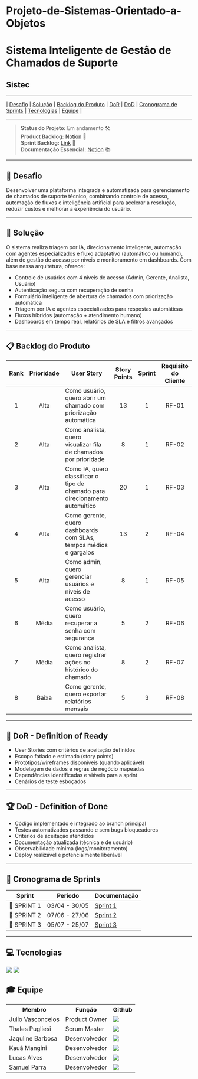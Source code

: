 # Projeto-de-Sistemas-Orientado-a-Objetos

# Sistema Inteligente de Gestão de Chamados de Suporte

## Sistec

---

| [Desafio](#desafio) | [Solução](#solucao) | [Backlog do Produto](#backlog) | [DoR](#dor) | [DoD](#dod) | [Cronograma de Sprints](#sprint) | [Tecnologias](#tecnologias) | [Equipe](#equipe) |

---

> **Status do Projeto:** Em andamento 🛠️  
> **Product Backlog:** [Notion](https://tar-stay-ec9.notion.site/Product-Backlog-1c25872c0a9281afa45cee6072936a2c?pvs=4) 📄  
> **Sprint Backlog:** [Link](https://github.com/T4lesbyte/Sistec/blob/main/Sprint-Backlog.md) 📄  
> **Documentação Essencial:** [Notion](https://tar-stay-ec9.notion.site/Ciclo-de-Vida-de-um-Chamado-1c25872c0a9281bcb642ee620d554c95?pvs=) 📚

---

## 🏅 Desafio <a id="desafio"></a>

Desenvolver uma plataforma integrada e automatizada para gerenciamento de chamados de suporte técnico, combinando controle de acesso, automação de fluxos e inteligência artificial para acelerar a resolução, reduzir custos e melhorar a experiência do usuário.

---

## 🏅 Solução <a id="solucao"></a>

O sistema realiza triagem por IA, direcionamento inteligente, automação com agentes especializados e fluxo adaptativo (automático ou humano), além de gestão de acesso por níveis e monitoramento em dashboards. Com base nessa arquitetura, oferece:

- Controle de usuários com 4 níveis de acesso (Admin, Gerente, Analista, Usuário)
- Autenticação segura com recuperação de senha
- Formulário inteligente de abertura de chamados com priorização automática
- Triagem por IA e agentes especializados para respostas automáticas
- Fluxos híbridos (automação + atendimento humano)
- Dashboards em tempo real, relatórios de SLA e filtros avançados

---

## 📋 Backlog do Produto <a id="backlog"></a>

| Rank | Prioridade | User Story                                                                                                 | Story Points | Sprint | Requisito do Cliente | Status |
| :--: | :--------: | ---------------------------------------------------------------------------------------------------------- | :----------: | :----: | :------------------: | :----: |
|  1   |    Alta    | Como usuário, quero abrir um chamado com priorização automática                                            |      13      |   1    |        RF-01         |   🔄   |
|  2   |    Alta    | Como analista, quero visualizar fila de chamados por prioridade                                            |      8       |   1    |        RF-02         |   🔄   |
|  3   |    Alta    | Como IA, quero classificar o tipo de chamado para direcionamento automático                               |      20      |   1    |        RF-03         |   🔄   |
|  4   |    Alta    | Como gerente, quero dashboards com SLAs, tempos médios e gargalos                                         |      13      |   2    |        RF-04         |   ⏳   |
|  5   |    Alta    | Como admin, quero gerenciar usuários e níveis de acesso                                                   |      8       |   1    |        RF-05         |   🔄   |
|  6   |   Média    | Como usuário, quero recuperar a senha com segurança                                                        |      5       |   2    |        RF-06         |   ⏳   |
|  7   |   Média    | Como analista, quero registrar ações no histórico do chamado                                               |      8       |   2    |        RF-07         |   ⏳   |
|  8   |   Baixa    | Como gerente, quero exportar relatórios mensais                                                            |      5       |   3    |        RF-08         |   ⏳   |

---

## 🏃 DoR - Definition of Ready <a id="dor"></a>

- User Stories com critérios de aceitação definidos  
- Escopo fatiado e estimado (story points)  
- Protótipos/wireframes disponíveis (quando aplicável)  
- Modelagem de dados e regras de negócio mapeadas  
- Dependências identificadas e viáveis para a sprint  
- Cenários de teste esboçados

---

## 🏆 DoD - Definition of Done <a id="dod"></a>

- Código implementado e integrado ao branch principal  
- Testes automatizados passando e sem bugs bloqueadores  
- Critérios de aceitação atendidos  
- Documentação atualizada (técnica e de usuário)  
- Observabilidade mínima (logs/monitoramento)  
- Deploy realizável e potencialmente liberável

---

## 📅 Cronograma de Sprints <a id="sprint"></a>

| Sprint      | Período       | Documentação                                               |
| ----------- | :-----------: | ---------------------------------------------------------- |
| 🔖 SPRINT 1 | 03/04 - 30/05 | [Sprint 1](https://github.com/T4lesbyte/Sistec/issues?q=is%3Aissue%20state%3Aclosed%20label%3A%22Sprint%201%22) |
| 🔖 SPRINT 2 | 07/06 - 27/06 | [Sprint 2](https://github.com/T4lesbyte/Sistec/issues?q=is%3Aissue%20state%3Aclosed%20label%3A%22Sprint%202%22) |
| 🔖 SPRINT 3 | 05/07 - 25/07 | [Sprint 3](https://github.com/T4lesbyte/Sistec/issues?q=is%3Aissue%20state%3Aclosed%20label%3A%22Sprint%203%22) |

---

## 💻 Tecnologias <a id="tecnologias"></a>
 
 <a href="https://github.com/"><img src="https://img.shields.io/badge/github-%23121011.svg?style=for-the-badge&logo=github&logoColor=white"/></a>
 <a href="https://www.figma.com/"><img src="https://img.shields.io/badge/Figma-F24E1E?style=for-the-badge&logo=figma&logoColor=white"/></a>

## 🎓 Equipe <a id="equipe"></a>

<div align="center">
  <table>
    <tr>
      <th>Membro</th>
      <th>Função</th>
      <th>Github</th>
    </tr>
    <tr>
      <td>Julio Vasconcelos</td>
      <td>Product Owner</td>
      <td><a href="https://github.com/JulioPVasconcelos"><img src="https://img.shields.io/badge/GitHub-100000?style=for-the-badge&logo=github&logoColor=white"</a>
    </td>
    </tr>
    <tr>
      <td>Thales Pugliesi</td>
      <td>Scrum Master</td>
      <td><a href="https://github.com/T4lesbyte"><img src="https://img.shields.io/badge/GitHub-100000?style=for-the-badge&logo=github&logoColor=white"></a></td>
    </tr>
    <tr>
      <td>Jaquline Barbosa</td>
      <td>Desenvolvedor</td>
      <td><a href="https://github.com/JaqueRBarbosa"><img src="https://img.shields.io/badge/GitHub-100000?style=for-the-badge&logo=github&logoColor=white"></a>
      </td>
     </tr>
    <tr>
      <td>Kauã Mangini</td>
      <td>Desenvolvedor</td>
      <td><a href="https:"><img src="https://img.shields.io/badge/GitHub-100000?style=for-the-badge&logo=github&logoColor=white"></a></td>
     </tr>
    <tr>
      <td>Lucas Alves</td>
      <td>Desenvolvedor</td>
      <td><a href="https://github.com/lucasleandro08"><img src="https://img.shields.io/badge/GitHub-100000?style=for-the-badge&logo=github&logoColor=white"></a>
      </td>
    </tr>
    <tr>
      <td>Samuel Parra</td>
      <td>Desenvolvedor</td>
      <td><a href="https://github.com/samuel0021"><img src="https://img.shields.io/badge/GitHub-100000?style=for-the-badge&logo=github&logoColor=white"></a></td>
     </tr>
  </table>
</div>
 
